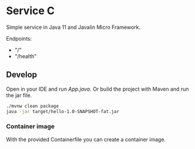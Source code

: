 # Service C

Simple service in Java 11 and Javalin Micro Framework.

Endpoints:

* "/"
* "/health"

## Develop

Open in your IDE and run *App.java*. Or build the project with Maven and run the jar file.

```bash
./mvnw clean package  
java -jar target/hello-1.0-SNAPSHOT-fat.jar
```

### Container image

With the provided Containerfile you can create a container image.